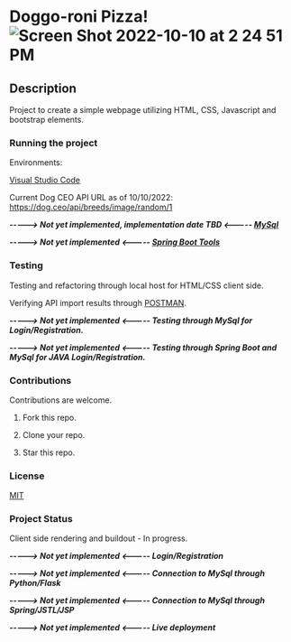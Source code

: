# Doggo-roni Pizza!![Screen Shot 2022-10-10 at 2 24 51 PM](https://user-images.githubusercontent.com/96786151/194939391-02d93dd5-54b2-4878-8f40-e77f662bebb1.png)


## Description

Project to create a simple webpage utilizing HTML, CSS, Javascript and bootstrap elements.

### Running the project

Environments: 

[Visual Studio Code](https://code.visualstudio.com/download)

Current Dog CEO API URL as of 10/10/2022: https://dog.ceo/api/breeds/image/random/1

***-----> Not yet implemented, implementation date TBD <----- [MySql](https://www.mysql.com/downloads/)***

***-----> Not yet implemented <----- [Spring Boot Tools](https://spring.io/tools)***

### Testing

Testing and refactoring through local host for HTML/CSS client side.

Verifying API import results through [POSTMAN](https://www.postman.com/downloads/).

***-----> Not yet implemented <----- Testing through MySql for Login/Registration.***

***-----> Not yet implemented <----- Testing through Spring Boot and MySql for JAVA Login/Registration.***

### Contributions

Contributions are welcome. 

1. Fork this repo.

2. Clone your repo.

3. Star this repo.

### License

[MIT](https://choosealicense.com/licenses/mit/)

### Project Status

Client side rendering and buildout - In progress.

***-----> Not yet implemented <----- Login/Registration***

***-----> Not yet implemented <----- Connection to MySql through Python/Flask***

***-----> Not yet implemented <----- Connection to MySql through Spring/JSTL/JSP***

***-----> Not yet implemented <----- Live deployment***

